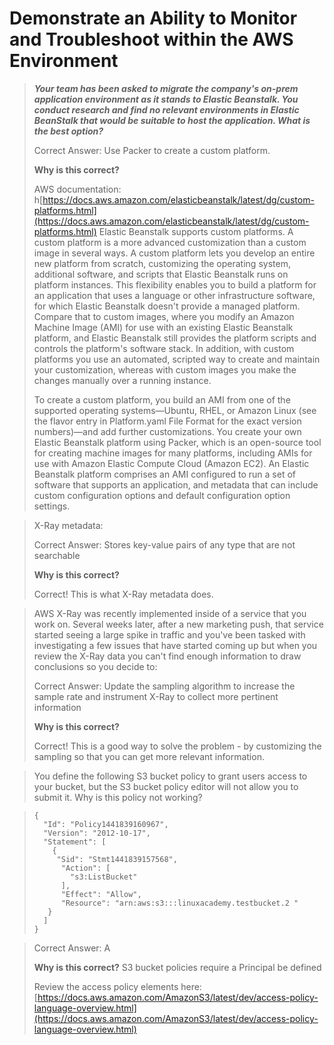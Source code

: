 # Demonstrate an Ability to Monitor and Troubleshoot within the AWS Environment

> _**Your team has been asked to migrate the company's on-prem application environment as it stands to Elastic Beanstalk. You conduct research and find no relevant environments in Elastic BeanStalk that would be suitable to host the application. What is the best option?**_
>
> Correct Answer: Use Packer to create a custom platform.
>
> **Why is this correct?**
>
> AWS documentation: h[https://docs.aws.amazon.com/elasticbeanstalk/latest/dg/custom-platforms.html](https://docs.aws.amazon.com/elasticbeanstalk/latest/dg/custom-platforms.html) Elastic Beanstalk supports custom platforms. A custom platform is a more advanced customization than a custom image in several ways. A custom platform lets you develop an entire new platform from scratch, customizing the operating system, additional software, and scripts that Elastic Beanstalk runs on platform instances. This flexibility enables you to build a platform for an application that uses a language or other infrastructure software, for which Elastic Beanstalk doesn't provide a managed platform. Compare that to custom images, where you modify an Amazon Machine Image \(AMI\) for use with an existing Elastic Beanstalk platform, and Elastic Beanstalk still provides the platform scripts and controls the platform's software stack. In addition, with custom platforms you use an automated, scripted way to create and maintain your customization, whereas with custom images you make the changes manually over a running instance.
>
> To create a custom platform, you build an AMI from one of the supported operating systems—Ubuntu, RHEL, or Amazon Linux \(see the flavor entry in Platform.yaml File Format for the exact version numbers\)—and add further customizations. You create your own Elastic Beanstalk platform using Packer, which is an open-source tool for creating machine images for many platforms, including AMIs for use with Amazon Elastic Compute Cloud \(Amazon EC2\). An Elastic Beanstalk platform comprises an AMI configured to run a set of software that supports an application, and metadata that can include custom configuration options and default configuration option settings.



> X-Ray metadata:
>
> Correct Answer: Stores key-value pairs of any type that are not searchable
>
> **Why is this correct?**
>
> Correct! This is what X-Ray metadata does.



> AWS X-Ray was recently implemented inside of a service that you work on. Several weeks later, after a new marketing push, that service started seeing a large spike in traffic and you've been tasked with investigating a few issues that have started coming up but when you review the X-Ray data you can't find enough information to draw conclusions so you decide to:
>
> Correct Answer: Update the sampling algorithm to increase the sample rate and instrument X-Ray to collect more pertinent information
>
> **Why is this correct?**
>
> Correct! This is a good way to solve the problem - by customizing the sampling so that you can get more relevant information.



> You define the following S3 bucket policy to grant users access to your bucket, but the S3 bucket policy editor will not allow you to submit it. Why is this policy not working?

> ```text
> {                                                                                                
>   "Id": "Policy1441839160967",                                           
>   "Version": "2012-10-17",                                                    
>   "Statement": [                                                                         
>     {                                                                                              
>      "Sid": "Stmt1441839157568",                                       
>       "Action": [                                                                            
>         "s3:ListBucket"                                                                  
>       ],                                                                                             
>       "Effect": "Allow",                                                                  
>       "Resource": "arn:aws:s3:::linuxacademy.testbucket.2 " 
>    }                                                                                                
>   ]                                                                                                   
> }  
>
> ```

> Correct Answer: A
>
> **Why is this correct?** S3 bucket policies require a Principal be defined
>
> Review the access policy elements here: [https://docs.aws.amazon.com/AmazonS3/latest/dev/access-policy-language-overview.html](https://docs.aws.amazon.com/AmazonS3/latest/dev/access-policy-language-overview.html)







 

